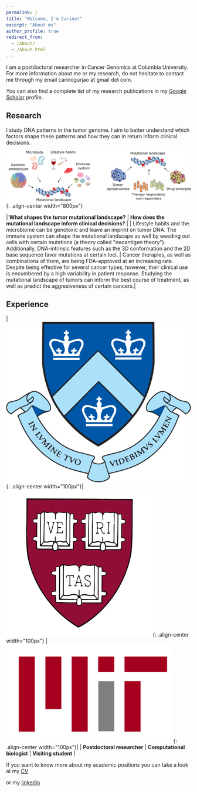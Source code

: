 ```yaml
---
permalink: /
title: "Welcome, I'm Carino!"
excerpt: "About me"
author_profile: true
redirect_from: 
  - /about/
  - /about.html
---
```


<p>I am a postdoctoral researcher in Cancer Genomics at Columbia University. For more information about me or my research, do not hesitate to contact me through my email carinogurjao at gmail dot com.  </p>
<p>You can also find a complete list of my research publications in  my  <a href="https://scholar.google.com/citations?user=m3rLfS4AAAAJ&hl=en">Google Scholar</a> profile. </p>

<h2> Research </h2>

I study DNA patterns in the tumor genome. I aim to better understand which factors shape these patterns and how they can in return inform clinical decisions.


![Illustration of my research interests](/images/Research_interests.png){: .align-center width="800px"}

<style>
table {
    border-collapse: collapse;
    table-layout: fixed;
    width: 100%;
}
table, th, td {
   border: 1px solid white;
}
blockquote {
    border-left: solid white;
    padding-left: 0px;
}
</style>
| **What shapes the tumor mutational landscape?** | **How does the mutational landscape inform clinical decisions?** |
| Lifestyle habits and the microbiome can be genotoxic and leave an imprint on tumor DNA. The immune system can shape the mutational landscape as well by weeding out cells with certain mutations (a theory called "neoantigen theory"). Additionally, DNA-intrinsic features such as the 3D conformation and the 2D base sequence favor mutations at certain loci. | Cancer therapies, as well as combinations of them, are being FDA-approved at an increasing rate. Despite being effective for several cancer types, however, their clinical use is encumbered by a high variability in patient response. Studying the mutational landscape of tumors can inform the best course of treatment, as well as predict the aggresiveness of certain cancers.|   

<h2> Experience </h2>

<style>
table {
    border-collapse: collapse;
    table-layout: fixed;
    width: 100%;
}
table, th, td {
   border: 1px solid white;
}
blockquote {
    border-left: solid white;
    padding-left: 0px;
}
</style>
|![Columbia logo](/images/Columbia_logo.png){: .align-center width="100px"}| ![Harvard logo](/images/Harvard_logo.webp){: .align-center width="100px"} | ![MIT logo](/images/MIT_logo.webp){: .align-center width="100px"}|
| **Postdoctoral researcher** | **Computational biologist** | **Visiting student** |

<p> If you want to know more about my academic positions you can take a look at my <a href="https://carinogurjao.github.io/cv/"> CV </a></p> or my <a href="https://carinogurjao.github.io/cv/"> linkedin



